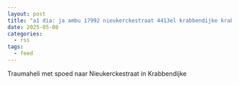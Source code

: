 ```yaml
---
layout: post
title: "a1 dia: ja ambu 17992 nieukerckestraat 4413el krabbendijke krabdk bon 68317"
date: 2025-05-08
categories: 
  - rss
tags: 
  - feed
---
```


Traumaheli met spoed naar Nieukerckestraat in Krabbendijke
